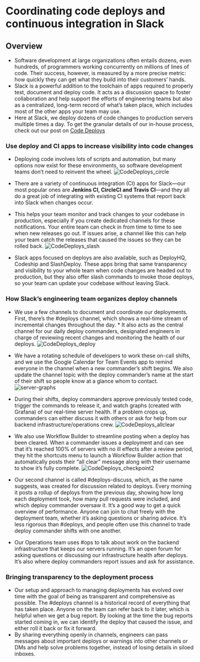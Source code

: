 # Coordinating code deploys and continuous integration in Slack
## Overview
* Software development at large organizations often entails dozens, even hundreds, of programmers working concurrently on millions of lines of code. Their success, however, is measured by a more precise metric: how quickly they can get what they build into their customers’ hands.
* Slack is a powerful addition to the toolchain of apps required to properly test, document and deploy code. It acts as a discussion space to foster collaboration and help support the efforts of engineering teams but also as a centralized, long-term record of what’s taken place, which includes most of the other apps your team may use.
* Here at Slack, we deploy dozens of code changes to production servers multiple times a day. To get the granular details of our in-house process, check out our post on [Code Deploys](https://github.com/AdyKalra/technolgytrends/blob/master/EngineeringPractices%20trends/Code%20Deployment%20best%20practices.md)


### Use deploy and CI apps to increase visibility into code changes
* Deploying code involves lots of scripts and automation, but many options now exist for these environments, so software development teams don’t need to reinvent the wheel.
![CodeDeploys_circle](https://slackhq.com/wp-content/uploads/2021/07/2020-07_Haughey_CodeDeploys_circle-ci.png)

* There are a variety of continuous integration (CI) apps for Slack—our most popular ones are **Jenkins CI, CircleCI and Travis CI**—and they all do a great job of integrating with existing CI systems that report back into Slack when changes occur. 
* This helps your team monitor and track changes to your codebase in production, especially if you create dedicated channels for these notifications. Your entire team can check in from time to time to see when new releases go out. If issues arise, a channel like this can help your team catch the releases that caused the issues so they can be rolled back.
![CodeDeploys_slash](https://slackhq.com/wp-content/uploads/2021/07/2020-07_Haughey_CodeDeploys_slash-deploy.png)
* Slack apps focused on deploys are also available, such as DeployHQ, Codeship and SlashDeploy. These apps bring that same transparency and visibility to your whole team when code changes are headed out to production, but they also offer slash commands to invoke those deploys, so your team can update your codebase without leaving Slack.

### How Slack’s engineering team organizes deploy channels
* We use a few channels to document and coordinate our deployments. First, there’s the #deploys channel, which shows a real-time stream of incremental changes throughout the day. * It also acts as the central channel for our daily deploy commanders, designated engineers in charge of reviewing recent changes and monitoring the health of our deploys.
![CodeDeploys_deploy](https://slackhq.com/wp-content/uploads/2021/07/2020-07_Haughey_CodeDeploys_deploy-cal.png)

* We have a rotating schedule of developers to work these on-call shifts, and we use the Google Calendar for Team Events app to remind everyone in the channel when a new commander’s shift begins. We also update the channel topic with the deploy commander’s name at the start of their shift so people know at a glance whom to contact.
![server-graphs](https://slackhq.com/wp-content/uploads/2020/07/server-graphs.png?w=1187)

* During their shifts, deploy commanders approve previously tested code, trigger the commands to release it, and watch graphs (created with Grafana) of our real-time server health. If a problem crops up, commanders can either discuss it with others or ask for help from our backend infrastructure/operations crew.
![CodeDeploys_allclear](https://slackhq.com/wp-content/uploads/2021/07/2020-07_Haughey_CodeDeploys_all-clear.png)

* We also use Workflow Builder to streamline posting when a deploy has been cleared. When a commander issues a deployment and can see that it’s reached 100% of servers with no ill effects after a review period, they hit the shortcuts menu to launch a Workflow Builder action that automatically posts their “all clear” message along with their username to show it’s fully complete.
![CodeDeploys_checkpoint2](https://slackhq.com/wp-content/uploads/2021/07/2020-07_Haughey_CodeDeploys_checkpoint2.png?resize=768,672)

* Our second channel is called #deploys-discuss, which, as the name suggests, was created for discussion related to deploys. Every morning it posts a rollup of deploys from the previous day, showing how long each deployment took, how many pull requests were included, and which deploy commander oversaw it. It’s a good way to get a quick overview of performance. Anyone can join to chat freely with the deployment team, whether it’s asking questions or sharing advice. It’s less rigorous than #deploys, and people often use this channel to trade deploy commander shifts with one another.

* Our Operations team uses #ops to talk about work on the backend infrastructure that keeps our servers running. It’s an open forum for asking questions or discussing our infrastructure health after deploys. It’s also where deploy commanders report issues and ask for assistance.

### Bringing transparency to the deployment process
* Our setup and approach to managing deployments has evolved over time with the goal of being as transparent and comprehensive as possible. The #deploys channel is a historical record of everything that has taken place. Anyone on the team can refer back to it later, which is helpful when we get a bug report. By looking at the time the bug reports started coming in, we can identify the deploy that caused the issue, and either roll it back or fix it forward.
* By sharing everything openly in channels, engineers can pass messages about important deploys or warnings into other channels or DMs and help solve problems together, instead of losing details in siloed inboxes.

